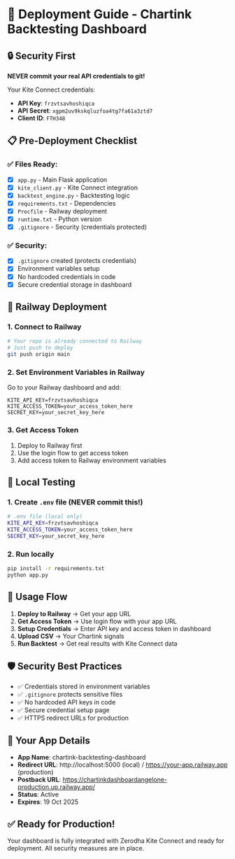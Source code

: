 # 🚀 Deployment Guide - Chartink Backtesting Dashboard

## 🔒 Security First

**NEVER commit your real API credentials to git!**

Your Kite Connect credentials:
- **API Key**: `frzvtsavhoshiqca`
- **API Secret**: `xgpm2uv9kskqluzfoa4tg7fa61a3ztd7`
- **Client ID**: `FTH348`

## 📋 Pre-Deployment Checklist

### ✅ Files Ready:
- [x] `app.py` - Main Flask application
- [x] `kite_client.py` - Kite Connect integration
- [x] `backtest_engine.py` - Backtesting logic
- [x] `requirements.txt` - Dependencies
- [x] `Procfile` - Railway deployment
- [x] `runtime.txt` - Python version
- [x] `.gitignore` - Security (credentials protected)

### ✅ Security:
- [x] `.gitignore` created (protects credentials)
- [x] Environment variables setup
- [x] No hardcoded credentials in code
- [x] Secure credential storage in dashboard

## 🚀 Railway Deployment

### 1. Connect to Railway
```bash
# Your repo is already connected to Railway
# Just push to deploy
git push origin main
```

### 2. Set Environment Variables in Railway
Go to your Railway dashboard and add:
```
KITE_API_KEY=frzvtsavhoshiqca
KITE_ACCESS_TOKEN=your_access_token_here
SECRET_KEY=your_secret_key_here
```

### 3. Get Access Token
1. Deploy to Railway first
2. Use the login flow to get access token
3. Add access token to Railway environment variables

## 🔧 Local Testing

### 1. Create `.env` file (NEVER commit this!)
```bash
# .env file (local only)
KITE_API_KEY=frzvtsavhoshiqca
KITE_ACCESS_TOKEN=your_access_token_here
SECRET_KEY=your_secret_key_here
```

### 2. Run locally
```bash
pip install -r requirements.txt
python app.py
```

## 📱 Usage Flow

1. **Deploy to Railway** → Get your app URL
2. **Get Access Token** → Use login flow with your app URL
3. **Setup Credentials** → Enter API key and access token in dashboard
4. **Upload CSV** → Your Chartink signals
5. **Run Backtest** → Get real results with Kite Connect data

## 🛡️ Security Best Practices

- ✅ Credentials stored in environment variables
- ✅ `.gitignore` protects sensitive files
- ✅ No hardcoded API keys in code
- ✅ Secure credential setup page
- ✅ HTTPS redirect URLs for production

## 🎯 Your App Details

- **App Name**: chartink-backtesting-dashboard
- **Redirect URL**: http://localhost:5000 (local) / https://your-app.railway.app (production)
- **Postback URL**: https://chartinkdashboardangelone-production.up.railway.app/
- **Status**: Active
- **Expires**: 19 Oct 2025

## ✅ Ready for Production!

Your dashboard is fully integrated with Zerodha Kite Connect and ready for deployment. All security measures are in place.
